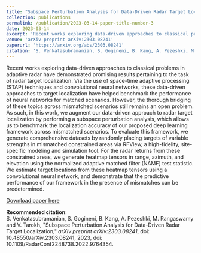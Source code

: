 ```yaml
---
title: "Subspace Perturbation Analysis for Data-Driven Radar Target Localization"
collection: publications
permalink: /publication/2023-03-14-paper-title-number-3
date: 2023-03-14
excerpt: 'Recent works exploring data-driven approaches to classical problems in adaptive radar have demonstrated promising results pertaining to the task of radar target localization. Via the use of space-time adaptive processing (STAP) techniques and convolutional neural networks, these data-driven approaches to target localization have helped benchmark the performance of neural networks for matched scenarios. However, the thorough bridging of these topics across mismatched scenarios still remains an open problem. As such, in this work, we augment our data-driven approach to radar target localization by performing a subspace perturbation analysis, which allows us to benchmark the localization accuracy of our proposed deep learning framework across mismatched scenarios. To evaluate this framework, we generate comprehensive datasets by randomly placing targets of variable strengths in mismatched constrained areas via RFView, a high-fidelity, site-specific modeling and simulation tool. For the radar returns from these constrained areas, we generate heatmap tensors in range, azimuth, and elevation using the normalized adaptive matched filter (NAMF) test statistic. We estimate target locations from these heatmap tensors using a convolutional neural network, and demonstrate that the predictive performance of our framework in the presence of mismatches can be predetermined.'
venue: 'arXiv preprint arXiv:2303.08241'
paperurl: 'https://arxiv.org/abs/2303.08241'
citation: 'S. Venkatasubramanian, S. Gogineni, B. Kang, A. Pezeshki, M. Rangaswamy and V. Tarokh (2022). &quot;Subspace Perturbation Analysis for Data-Driven Radar Target Localization.&quot; <i>arXiv preprint arXiv:2303.08241</i>.'
---
```

Recent works exploring data-driven approaches to classical problems in adaptive radar have demonstrated promising results pertaining to the task of radar target localization. Via the use of space-time adaptive processing (STAP) techniques and convolutional neural networks, these data-driven approaches to target localization have helped benchmark the performance of neural networks for matched scenarios. However, the thorough bridging of these topics across mismatched scenarios still remains an open problem. As such, in this work, we augment our data-driven approach to radar target localization by performing a subspace perturbation analysis, which allows us to benchmark the localization accuracy of our proposed deep learning framework across mismatched scenarios. To evaluate this framework, we generate comprehensive datasets by randomly placing targets of variable strengths in mismatched constrained areas via RFView, a high-fidelity, site-specific modeling and simulation tool. For the radar returns from these constrained areas, we generate heatmap tensors in range, azimuth, and elevation using the normalized adaptive matched filter (NAMF) test statistic. We estimate target locations from these heatmap tensors using a convolutional neural network, and demonstrate that the predictive performance of our framework in the presence of mismatches can be predetermined.

[Download paper here](https://arxiv.org/abs/2303.08241)

**Recommended citation**: <br> 
S. Venkatasubramanian, S. Gogineni, B. Kang, A. Pezeshki, M. Rangaswamy and V. Tarokh, "Subspace Perturbation Analysis for Data-Driven Radar Target Localization," <i>arXiv preprint arXiv:2303.08241</i>, doi: 10.48550/arXiv.2303.08241, 2023, doi: 10.1109/RadarConf2248738.2022.9764354.
